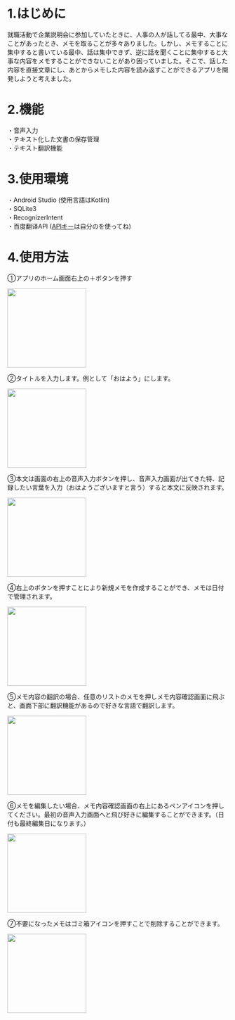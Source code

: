 # 1.はじめに
就職活動で企業説明会に参加していたときに、人事の人が話してる最中、大事なことがあったとき、メモを取ることが多々ありました。しかし、メモすることに集中すると書いている最中、話は集中できず、逆に話を聞くことに集中すると大事な内容をメモすることができないことがあり困っていました。そこで、話した内容を直接文章にし、あとからメモした内容を読み返すことができるアプリを開発しようと考えました。</br>
# 2.機能
・音声入力</br>
・テキスト化した文書の保存管理</br>
・テキスト翻訳機能</br>
# 3.使用環境
・Android Studio (使用言語はKotlin)</br>
・SQLite3</br>
・RecognizerIntent</br>
・百度翻译API ([APIキー](https://github.com/s20012/DataBase/blob/master/app/src/main/java/com/example/databasetest/EditActivity.kt)は自分のを使ってね)<br>
# 4.使用方法
①アプリのホーム画面右上の＋ボタンを押す

<img src="https://user-images.githubusercontent.com/66397337/211489832-d436d893-99c0-4be9-bce0-1337b6dfa73f.png" width="180px">

②タイトルを入力します。例として「おはよう」にします。

<img src="https://user-images.githubusercontent.com/66397337/214182264-8f61ee75-d927-44a7-a09c-744ab2df3b6a.png" width="180px">

③本文は画面の右上の音声入力ボタンを押し、音声入力画面が出てきた特、記録したい言葉を入力（おはようございますと言う）すると本文に反映されます。

<img src="https://user-images.githubusercontent.com/66397337/214184926-d7db9d97-1aff-4580-b077-5ab309802bc8.png" width="180px">

④右上のボタンを押すことにより新規メモを作成することができ、メモは日付で管理されます。

<img src="https://user-images.githubusercontent.com/66397337/214185605-5cecca5d-679a-4195-a0a2-616da0b52fdf.png" width="180px">

⑤メモ内容の翻訳の場合、任意のリストのメモを押しメモ内容確認画面に飛ぶと、画面下部に翻訳機能があるので好きな言語で翻訳します。

<img src="https://user-images.githubusercontent.com/66397337/214186837-907c697e-698b-4861-9196-9b3199154de0.png" width="180px">

⑥メモを編集したい場合、メモ内容確認画面の右上にあるペンアイコンを押してください。最初の音声入力画面へと飛び好きに編集することができます。（日付も最終編集日になります。）

<img src="https://user-images.githubusercontent.com/66397337/214189978-8b5b080e-bc86-416f-bce8-278a0ff7a2df.png" width="180px">

⑦不要になったメモはゴミ箱アイコンを押すことで削除することができます。

<img src="https://user-images.githubusercontent.com/66397337/214190511-41965c67-1f8b-4f02-860a-b39acef76dc8.png" width="180px">

